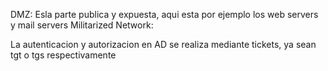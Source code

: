 

DMZ: Esla parte publica y expuesta, aqui esta por ejemplo los web servers y mail servers
Militarized Network:


La autenticacion y autorizacion en AD se realiza mediante tickets, ya sean tgt o tgs respectivamente